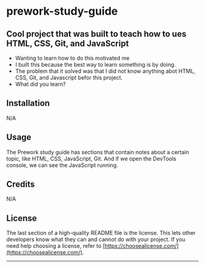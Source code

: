 # prework-study-guide

## Cool project that was built to teach how to ues HTML, CSS, Git, and JavaScript


- Wanting to learn how to do this motivated me
- I built this because the best way to learn something is by doing.
- The problem that it solved was that I did not know anything abot HTML, CSS, Git, and Javascript befor this project.
- What did you learn?



## Installation

N/A

## Usage

The Prework study guide has sections that contain notes about a certain topic, like HTML, CSS, JavaScript, Git. And if we open the DevTools console, we can see the JavaScript running.


## Credits

N/A
## License

The last section of a high-quality README file is the license. This lets other developers know what they can and cannot do with your project. If you need help choosing a license, refer to [https://choosealicense.com/](https://choosealicense.com/).

---